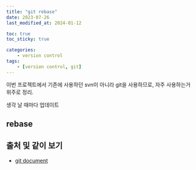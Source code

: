```yaml
---
title: "git rebase"
date: 2023-07-26
last_modified_at: 2024-01-12

toc: true
toc_sticky: true

categories:
    - version control
tags:
    - [version control, git]
---
```


이번 프로젝트에서 기존에 사용하던 svn이 아니라 git을 사용하므로, 자주 사용하는거 위주로 정리.

생각 날 때마다 업데이트  

## rebase

## 출처 및 같이 보기
 - <a href="https://git-scm.com/book/ko/v2/">git document</a>